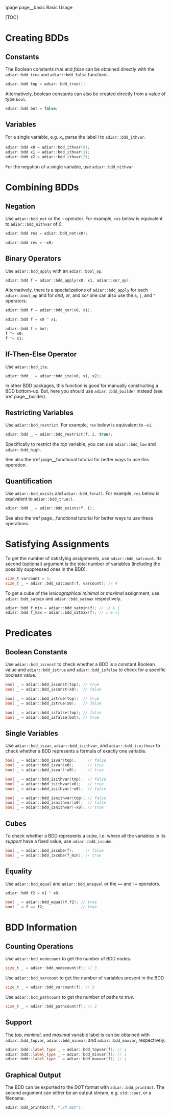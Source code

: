 \page page__basic Basic Usage

[TOC]

Creating BDDs
===============================

Constants
-------------------------------

The Boolean constants *true* and *false* can be obtained directly with the
`adiar::bdd_true` and `adiar::bdd_false` functions.

```cpp
adiar::bdd top = adiar::bdd_true();
```

Alternatively, boolean constants can also be created directly from a value of
type `bool`.

```cpp
adiar::bdd bot = false;
```

Variables
-------------------------------

For a single variable, e.g. x<sub>i</sub>, parse the label *i* to
`adiar::bdd_ithvar`.

```cpp
adiar::bdd x0 = adiar::bdd_ithvar(0);
adiar::bdd x1 = adiar::bdd_ithvar(1);
adiar::bdd x2 = adiar::bdd_ithvar(2);
```

For the negation of a single variable, use `adiar::bdd_nithvar`

Combining BDDs
===============================

Negation
-------------------------------

Use `adiar::bdd_not` or the `~` operator. For example, `res` below is equivalent
to `adiar::bdd_nithvar` of *0*.

```cpp
adiar::bdd res = adiar::bdd_not(x0);
```

```cpp
adiar::bdd res = ~x0;
```

Binary Operators
-------------------------------

Use `adiar::bdd_apply` with an `adiar::bool_op`.

```cpp
adiar::bdd f = adiar::bdd_apply(x0, x1, adiar::xor_op);
```

Alternatively, there is a specializations of `adiar::bdd_apply` for each
`adiar::bool_op` and for *and*, *or*, and *xor* one can also use the `&`, `|`,
and `^` operators.

```cpp
adiar::bdd f = adiar::bdd_xor(x0, x1);
```
```cpp
adiar::bdd f = x0 ^ x1;
```
```cpp
adiar::bdd f = bot;
f ^= x0;
f ^= x1;
```

If-Then-Else Operator
-------------------------------

Use `adiar::bdd_ite`.

```cpp
adiar::bdd _ = adiar::bdd_ite(x0, x1, x2);
```

In other BDD packages, this function is good for manually constructing a BDD
bottom-up. But, here you should use `adiar::bdd_builder` instead (see \ref
page__builder).

Restricting Variables
-------------------------------

Use `adiar::bdd_restrict`. For example, `res` below is equivalent to
`~x1`.

```cpp
adiar::bdd _ = adiar::bdd_restrict(f, i, true);
```

Specifically to restrict the *top* variable, you can use `adiar::bdd_low` and
`adiar::bdd_high`.

See also the \ref page__functional tutorial for better ways to use this
operation.

Quantification
-------------------------------

Use `adiar::bdd_exists` and `adiar::bdd_forall`. For example, `res` below is
equivalent to `adiar::bdd_true()`.

```cpp
adiar::bdd _ = adiar::bdd_exists(f, i);
```

See also the \ref page__functional tutorial for better ways to use these
operations.

Satisfying Assignments
===============================

To get the number of satisfying assignments, use `adiar::bdd_satcount`. Its
second (optional) argument is the total number of variables (including the
possibly suppressed ones in the BDD).

```cpp
size_t varcount = 3;
size_t _ = adiar::bdd_satcount(f, varcount); // 4
```

To get a cube of the *lexicographical minimal* or *maximal* assignment, use
`adiar::bdd_satmin` and `adiar::bdd_satmax` respectively.

```cpp
adiar::bdd f_min = adiar::bdd_satmin(f); // ~i & j
adiar::bdd f_max = adiar::bdd_satmax(f); // i & ~j
```

Predicates
===============================

Boolean Constants
-------------------------------

Use `adiar::bdd_isconst` to check whether a BDD is a constant Boolean value and
`adiar::bdd_istrue` and `adiar::bdd_isfalse` to check for a specific boolean
value.

```cpp
bool _ = adiar::bdd_isconst(top); // true
bool _ = adiar::bdd_isconst(x0);  // false
```

```cpp
bool _ = adiar::bdd_istrue(top);  // true
bool _ = adiar::bdd_istrue(x0);   // false
```

```cpp
bool _ = adiar::bdd_isfalse(top); // false
bool _ = adiar::bdd_isfalse(bot); // true
```

Single Variables
-------------------------------

Use `adiar::bdd_isvar`, `adiar::bdd_isithvar`, and `adiar::bdd_isnithvar` to
check whether a BDD represents a formula of exactly one variable.

```cpp
bool _ = adiar::bdd_isvar(top);     // false
bool _ = adiar::bdd_isvar(x0);      // true
bool _ = adiar::bdd_isvar(~x0);     // true
```

```cpp
bool _ = adiar::bdd_isithvar(top);  // false
bool _ = adiar::bdd_isithvar(x0);   // true
bool _ = adiar::bdd_isithvar(~x0);  // false
```

```cpp
bool _ = adiar::bdd_isnithvar(top); // false
bool _ = adiar::bdd_isnithvar(x0);  // false
bool _ = adiar::bdd_isnithvar(~x0); // true
```

Cubes
-------------------------------

To check whether a BDD represents a cube, i.e. where all the variables in its
*support* have a fixed value, use `adiar::bdd_iscube`.

```cpp
bool _ = adiar::bdd_iscube(f);     // false
bool _ = adiar::bdd_iscube(f_min); // true
```

Equality
-------------------------------

Use `adiar::bdd_equal` and `adiar::bdd_unequal` or the `==` and `!=` operators.

```cpp
adiar::bdd f2 = x1 ^ x0;

bool _ = adiar::bdd_equal(f,f2); // true
bool _ = f == f2;                // true
```

BDD Information
===============================

Counting Operations
-------------------------------

Use `adiar::bdd_nodecount` to get the number of BDD nodes.

```cpp
size_t _ = adiar::bdd_nodecount(f); // 3
```

Use `adiar::bdd_varcount` to get the number of variables present in the BDD.

```cpp
size_t _ = adiar::bdd_varcount(f); // 2
```

Use `adiar::bdd_pathcount` to get the number of paths to *true*.

```cpp
size_t _ = adiar::bdd_pathcount(f); // 2
```

Support
-------------------------------

The *top*, *minimal*, and *maximal* variable label is can be obtained with
`adiar::bdd_topvar`, `adiar::bdd_minvar`, and `adiar::bdd_maxvar`, respectively.

```cpp
adiar::bdd::label_type _ = adiar::bdd_topvar(f); // i
adiar::bdd::label_type _ = adiar::bdd_minvar(f); // i
adiar::bdd::label_type _ = adiar::bdd_maxvar(f); // j
```

Graphical Output
-------------------------------

The BDD can be exported to the *DOT* format with `adiar::bdd_printdot`. The
second argument can either be an output stream, e.g. `std::cout`, or a filename.

```cpp
adiar::bdd_printdot(f, "./f.dot");
```
